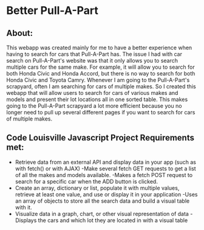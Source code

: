 # Better Pull-A-Part

## About: 
This webapp was created mainly for me to have a better experience when having to search for cars that Pull-A-Part has. The issue I had with car search on Pull-A-Part's website was that it only allows you to search multiple cars for the same make. For example, it will allow you to search for both Honda Civic and Honda Accord, but there is no way to search for both Honda Civic and Toyota Camry. Whenever I am going to the Pull-A-Part's scrapyard, often I am searching for cars of multiple makes. So I created this webapp that will allow users to search for cars of various makes and models and present their lot locations all in one sorted table. This makes going to the Pull-A-Part scrapyard a lot more efficient because you no longer need to pull up several different pages if you want to search for cars of multiple makes.

## Code Louisville Javascript Project Requirements met:
- Retrieve data from an external API and display data in your app (such as with fetch() or with AJAX)
	-Make several fetch GET requests to get a list of all the makes and models available.
	-Makes a fetch POST request to search for a specific car when the ADD button is clicked.
- Create an array, dictionary or list, populate it with multiple values, retrieve at least one value, and use or display it in your application
	-Uses an array of objects to store all the search data and build a visual table with it.
- Visualize data in a graph, chart, or other visual representation of data
	-Displays the cars and which lot they are located in with a visual table
